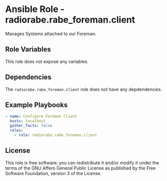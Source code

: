 # Ansible Role - radiorabe.rabe_foreman.client

Manages Systems attached to our Foreman.

## Role Variables

This role does not expose any variables.

## Dependencies

The `radiorabe.rabe_foreman.client` role does not have any depdendencies.

## Example Playbooks

```yaml
- name: Configure Foreman Client
  hosts: localhost
  gather_facts: false
  roles:
    - role: radiorabe.rabe_foreman.client
```

## License

This role is free software: you can redistribute it and/or modify it under the terms of the GNU Affero General Public License as published by the Free Software Foundation, version 3 of the License.
